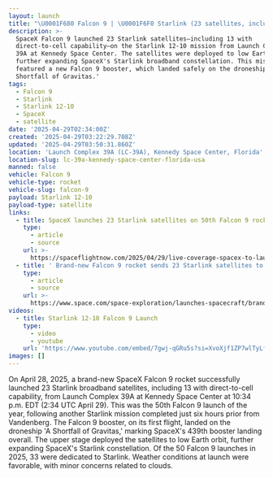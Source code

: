 ```yaml
---
layout: launch
title: "\U0001F680 Falcon 9 | \U0001F6F0 Starlink (23 satellites, including 13 direct-to-cell)"
description: >-
  SpaceX Falcon 9 launched 23 Starlink satellites—including 13 with
  direct-to-cell capability—on the Starlink 12-10 mission from Launch Complex
  39A at Kennedy Space Center. The satellites were deployed to low Earth orbit,
  further expanding SpaceX's Starlink broadband constellation. This mission
  featured a new Falcon 9 booster, which landed safely on the droneship 'A
  Shortfall of Gravitas.'
tags:
  - Falcon 9
  - Starlink
  - Starlink 12-10
  - SpaceX
  - satellite
date: '2025-04-29T02:34:00Z'
created: '2025-04-29T03:22:29.708Z'
updated: '2025-04-29T03:50:31.860Z'
location: 'Launch Complex 39A (LC-39A), Kennedy Space Center, Florida'
location-slug: lc-39a-kennedy-space-center-florida-usa
manned: false
vehicle: Falcon 9
vehicle-type: rocket
vehicle-slug: falcon-9
payload: Starlink 12-10
payload-type: satellite
links:
  - title: SpaceX launches 23 Starlink satellites on 50th Falcon 9 rocket of 2025
    type:
      - article
      - source
    url: >-
      https://spaceflightnow.com/2025/04/29/live-coverage-spacex-to-launch-23-starlink-satellites-on-falcon-9-rocket-from-the-kennedy-space-center-2/
  - title: ' Brand-new Falcon 9 rocket sends 23 Starlink satellites to orbit on SpaceX''s 2nd launch of the day '
    type:
      - article
      - source
    url: >-
      https://www.space.com/space-exploration/launches-spacecraft/brand-new-falcon-9-rocket-sends-23-starlink-satellites-to-orbit-on-spacexs-2nd-launch-of-the-day
videos:
  - title: Starlink 12-10 Falcon 9 Launch
    type:
      - video
      - youtube
    url: 'https://www.youtube.com/embed/7gwj-qGRu5s?si=XvoXjf1ZP7wlTyLf'
images: []
---
```

On April 28, 2025, a brand-new SpaceX Falcon 9 rocket successfully launched 23 Starlink broadband satellites, including 13 with direct-to-cell capability, from Launch Complex 39A at Kennedy Space Center at 10:34 p.m. EDT (2:34 UTC April 29). This was the 50th Falcon 9 launch of the year, following another Starlink mission completed just six hours prior from Vandenberg. The Falcon 9 booster, on its first flight, landed on the droneship 'A Shortfall of Gravitas,' marking SpaceX's 439th booster landing overall. The upper stage deployed the satellites to low Earth orbit, further expanding SpaceX's Starlink constellation. Of the 50 Falcon 9 launches in 2025, 33 were dedicated to Starlink. Weather conditions at launch were favorable, with minor concerns related to clouds.
